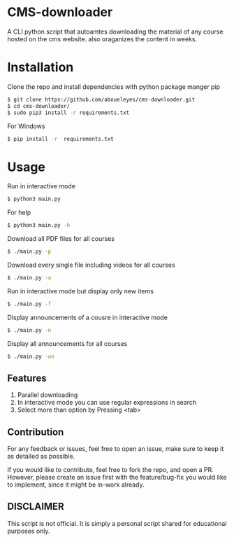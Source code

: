 # CMS-downloader
A CLI python script that autoamtes downloading  the material of any course hosted on the  cms website. also oraganizes the content in weeks.



# Installation
Clone the repo and install dependencies with python package manger pip 

```bash
$ git clone https://github.com/aboueleyes/cms-downloader.git
$ cd cms-downloader/
$ sudo pip3 install -r requirements.txt
```
For Windows 
```bash
$ pip install -r  requirements.txt
```

# Usage
Run in interactive mode 
```bash
$ python3 main.py
```
For help
```bash
$ python3 main.py -h 
```
Download all PDF files for all courses 
```bash
$ ./main.py -p 
```
Download every single file including videos for all courses
```bash
$ ./main.py -a
```
Run in interactive mode but display only new items 
```bash 
$ ./main.py -f 
```
Display announcements of a cousre in interactive mode
```bash
$ ./main.py -n
```
Display all announcements for all courses 
```bash
$ ./main.py -an
```
## Features 
1. Parallel downloading 
2. In interactive mode you can use regular expressions in search <br>
3. Select more than option by Pressing \<tab\>

##  Contribution

For any feedback or issues, feel free to open an issue, make sure to keep it as detailed as possible.

If you would like to contribute, feel free to fork the repo, and open a PR. However, please create an issue first with the feature/bug-fix you would like to implement, since it might be in-work already.

## DISCLAIMER

This script is not official. It is simply a personal script shared  for educational purposes only. 

